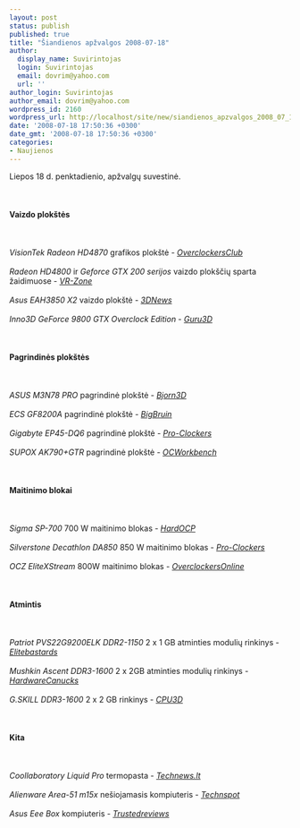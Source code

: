 ```yaml
---
layout: post
status: publish
published: true
title: "Šiandienos apžvalgos 2008-07-18"
author:
  display_name: Suvirintojas
  login: Suvirintojas
  email: dovrim@yahoo.com
  url: ''
author_login: Suvirintojas
author_email: dovrim@yahoo.com
wordpress_id: 2160
wordpress_url: http://localhost/site/new/siandienos_apzvalgos_2008_07_18/
date: '2008-07-18 17:50:36 +0300'
date_gmt: '2008-07-18 17:50:36 +0300'
categories:
- Naujienos
---
```

<p>Liepos 18 d. penktadienio, apžvalgų suvestinė.<br />
<br><br />
<br><b>Vaizdo plokštės</b><br />
<br><br />
<br><i>VisionTek Radeon HD4870</i> grafikos plokštė - <a class="ns" href="http://www.overclockersclub.com/reviews/visiontek4870/"><i>OverclockersClub</i></a><br />
<br><i>Radeon HD4800</i> ir <i>Geforce GTX 200 serijos</i> vaizdo plokščių sparta žaidimuose - <a class="ns" href="http://www.vr-zone.com/articles/Graphics_Slugfest%3A_ATI_Radeon_HD_4850_CF%2C_HD_4870%2C_HD_4870_CF_vs._NVIDIA_GeForce_GTX_260%2C_GTX_280/5935.html"><i>VR-Zone</i></a><br />
<br><i>Asus EAH3850 X2</i> vaizdo plokštė - <a class="ns" href="http://www.3dnews.ru/video/asus_eah3850x2/"><i>3DNews</i></a><br />
<br><i>Inno3D GeForce 9800 GTX Overclock Edition</i> - <a class="ns" href="http://www.guru3d.com/article/inno3d-geforce-9800-gtx-overclock-edition-review/"><i>Guru3D</i></a><br />
<br><br />
<br><b>Pagrindinės plokštės</b><br />
<br><br />
<br><i>ASUS M3N78 PRO</i> pagrindinė plokštė - <a class="ns" href="http://www.bjorn3d.com/read.php?cID=1305&amp;pageID=5069"><i>Bjorn3D</i></a><br />
<br><i>ECS GF8200A</i> pagrindinė plokštė - <a class="ns" href="http://www.bigbruin.com/2008/ecs8200_1"><i>BigBruin</i></a><br />
<br><i>Gigabyte EP45-DQ6</i> pagrindinė plokštė - <a class="ns" href="http://www.pro-clockers.com/reviews/?id=70"><i>Pro-Clockers</i></a><br />
<br><i>SUPOX AK790+GTR</i> pagrindinė plokštė - <a class="ns" href="http://my.ocworkbench.com/2008/supox/AK790+GTR/g1.htm"><i>OCWorkbench</i></a><br />
<br><br />
<br><b>Maitinimo blokai</b><br />
<br><br />
<br><i>Sigma SP-700</i> 700 W maitinimo blokas - <a class="ns" href="http://enthusiast.hardocp.com/article.html?art=MTUxNywxLCxoZW50aHVzaWFzdA=="><i>HardOCP</i></a><br />
<br><i>Silverstone Decathlon DA850</i> 850 W maitinimo blokas - <a class="ns" href="http://www.pro-clockers.com/reviews/?id=69"><i>Pro-Clockers</i></a><br />
<br><i>OCZ EliteXStream</i> 800W maitinimo blokas - <a class="ns" href="http://www.overclockersonline.net/?page=articles&amp;num=1861"><i>OverclockersOnline</i></a><br />
<br><br />
<br><b>Atmintis</b><br />
<br><br />
<br><i>Patriot PVS22G9200ELK DDR2-1150</i> 2 x 1 GB atminties modulių rinkinys - <a class="ns" href="http://www.elitebastards.com/cms/index.php?option=com_content&amp;task=view&amp;id=591&amp;Itemid=27"><i>Elitebastards</i></a><br />
<br><i>Mushkin Ascent DDR3-1600</i> 2 x 2GB atminties modulių rinkinys - <a class="ns" href="http://www.hardwarecanucks.com/forum/hardware-canucks-reviews/8585-mushkin-ascent-2x2gb-pc3-12800-ddr3-kit-review.html"><i>HardwareCanucks</i></a><br />
<br><i>G.SKILL DDR3-1600</i> 2 x 2 GB rinkinys - <a class="ns" href="http://www.cpu3d.com/content/view/5414/70/"><i>CPU3D</i></a><br />
<br><br />
<br><b>Kita</b><br />
<br><br />
<br><i>Coollaboratory Liquid Pro</i> termopasta - <a class="ns" href="http://www.technews.lt/?id=Kas&amp;Id=2039"><i>Technews.lt</i></a><br />
<br><i>Alienware Area-51 m15x</i> nešiojamasis kompiuteris - <a class="ns" href="http://www.techspot.com/review/106-alienware-area51-m15x-notebook/"><i>Technspot</i></a><br />
<br><i>Asus Eee Box</i> kompiuteris - <a class="ns" href="http://www.trustedreviews.com/pcs/review/2008/07/18/Asus-Eee-Box-First-Look/p1"><i>Trustedreviews</i></a><br />
<br><br />
<br><br />
<br></p>
